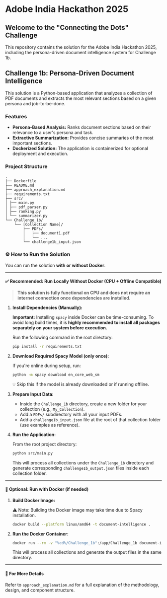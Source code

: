 # Adobe India Hackathon 2025

## Welcome to the "Connecting the Dots" Challenge

This repository contains the solution for the Adobe India Hackathon 2025, including the persona-driven document intelligence system for Challenge 1b.

## Challenge 1b: Persona-Driven Document Intelligence

This solution is a Python-based application that analyzes a collection of PDF documents and extracts the most relevant sections based on a given persona and job-to-be-done.

### Features

- **Persona-Based Analysis:** Ranks document sections based on their relevance to a user's persona and task.
- **Extractive Summarization:** Provides concise summaries of the most important sections.
- **Dockerized Solution:** The application is containerized for optional deployment and execution.

### Project Structure

```
.
├── Dockerfile
├── README.md
├── approach_explanation.md
├── requirements.txt
├── src/
│ ├── main.py
│ ├── pdf_parser.py
│ ├── ranking.py
│ └── summarizer.py
└── Challenge_1b/
    └── [Collection Name]/
        ├── PDFs/
        │   ├── document1.pdf
        │   └── ...
        └── challenge1b_input.json
```

### ⚙️ How to Run the Solution

You can run the solution **with or without Docker**.

---

#### ✅ Recommended: Run Locally Without Docker (CPU + Offline Compatible)

> **This solution is fully functional on CPU and does not require an internet connection once dependencies are installed.**

1. **Install Dependencies (Manually):**

   **Important:** Installing `spacy` inside Docker can be time-consuming. To avoid long build times, it is **highly recommended to install all packages separately on your system before execution.**

   Run the following command in the root directory:

   ```bash
   pip install -r requirements.txt
   ```

2. **Download Required Spacy Model (only once):**

   If you're online during setup, run:

   ```bash
   python -m spacy download en_core_web_sm
   ```
   💡 Skip this if the model is already downloaded or if running offline.

3. **Prepare Input Data:**

   - Inside the `Challenge_1b` directory, create a new folder for your collection (e.g., `My_Collection`).
   - Add a `PDFs/` subdirectory with all your input PDFs.
   - Add a `challenge1b_input.json` file at the root of that collection folder (use examples as reference).

4. **Run the Application:**

   From the root project directory:

   ```bash
   python src/main.py
   ```
   This will process all collections under the `Challenge_1b` directory and generate corresponding `challenge1b_output.json` files inside each collection folder.

---

#### 🐳 Optional: Run with Docker (if needed)

1. **Build Docker Image:**

   ⚠️ Note: Building the Docker image may take time due to Spacy installation.

   ```bash
   docker build --platform linux/amd64 -t document-intelligence .
   ```

2. **Run the Docker Container:**

   ```bash
   docker run --rm -v "%cd%/Challenge_1b":/app/Challenge_1b document-intelligence
   ```
   This will process all collections and generate the output files in the same directory.

---

#### 📄 For More Details
Refer to `approach_explanation.md` for a full explanation of the methodology, design, and component structure.
